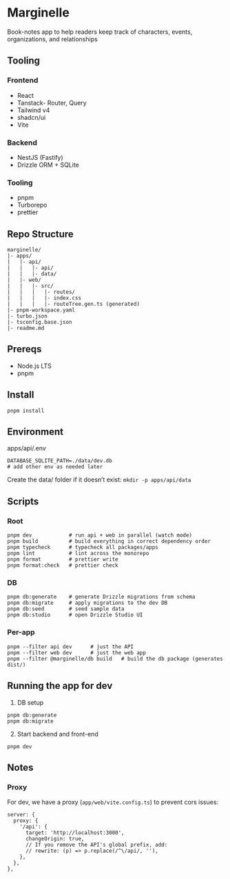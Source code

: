 # Marginelle
Book-notes app to help readers keep track of characters, events, organizations, and relationships
## Tooling
### Frontend
- React
- Tanstack- Router, Query
- Tailwind v4
- shadcn/ui
- Vite
### Backend
- NestJS (Fastify)
- Drizzle ORM + SQLite
### Tooling
- pnpm
- Turborepo
- prettier
## Repo Structure 
```
marginelle/
|- apps/
|   |- api/
|   |   |- api/
|   |   |- data/
|   |- web/
|   |   |- src/
|   |   |   |- routes/
|   |   |   |- index.css 
|   |   |   |- routeTree.gen.ts (generated)
|- pnpm-workspace.yaml
|- turbo.json 
|- tsconfig.base.json 
|- readme.md 
```
## Prereqs
- Node.js LTS
- pnpm 

## Install
```
pnpm install
```

## Environment

apps/api/.env
```
DATABASE_SQLITE_PATH=./data/dev.db
# add other env as needed later
```
Create the data/ folder if it doesn’t exist:
`mkdir -p apps/api/data`

## Scripts
### Root
```
pnpm dev            # run api + web in parallel (watch mode)
pnpm build          # build everything in correct dependency order
pnpm typecheck      # typecheck all packages/apps
pnpm lint           # lint across the monorepo
pnpm format         # prettier write
pnpm format:check   # prettier check
```
### DB
```
pnpm db:generate    # generate Drizzle migrations from schema
pnpm db:migrate     # apply migrations to the dev DB
pnpm db:seed        # seed sample data
pnpm db:studio      # open Drizzle Studio UI
```
### Per-app
```
pnpm --filter api dev      # just the API
pnpm --filter web dev      # just the web app
pnpm --filter @marginelle/db build   # build the db package (generates dist/)
```
## Running the app for dev
1. DB setup
```
pnpm db:generate
pnpm db:migrate
```
2. Start backend and front-end
```
pnpm dev
```

## Notes
### Proxy
For dev, we have a proxy (`app/web/vite.config.ts`) to prevent cors issues:
```
server: {
  proxy: {
    '/api': {
      target: 'http://localhost:3000',
      changeOrigin: true,
      // If you remove the API's global prefix, add:
      // rewrite: (p) => p.replace(/^\/api/, ''),
    },
  },
},
```
